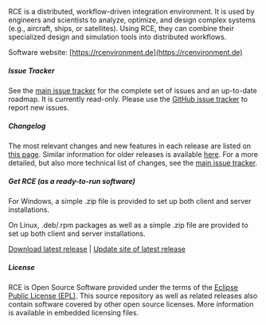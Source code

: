 RCE is a distributed, workflow-driven integration environment.
It is used by engineers and scientists to analyze, optimize, and design complex systems (e.g., aircraft, ships, or satellites).
Using RCE, they can combine their specialized design and simulation tools into distributed workflows.

Software website: [https://rcenvironment.de](https://rcenvironment.de)

##### Issue Tracker

See the [main issue tracker](https://mantis.sc.dlr.de/roadmap_page.php) for the complete set of issues and an up-to-date roadmap.
It is currently read-only.
Please use the [GitHub issue tracker](https://github.com/rcenvironment/rce/issues) to report new issues.

##### Changelog

The most relevant changes and new features in each release are listed on [this page](https://github.com/rcenvironment/rce/releases).
Similar information for older releases is available [here](https://github.com/rcenvironment/rce/wiki/Changelog-Overview).
For a more detailed, but also more technical list of changes, see the [main issue tracker](https://mantis.sc.dlr.de/changelog_page.php).

##### Get RCE (as a ready-to-run software)

For Windows, a simple .zip file is provided to set up both client and server installations.

On Linux, .deb/.rpm packages as well as a simple .zip file are provided to set up both client and server installations.

[Download latest release](https://software.dlr.de/updates/rce/10.x/products/standard/releases/latest/) | [Update site of latest release](https://software.dlr.de/updates/rce/10.x/repositories/standard/releases/latest/)

##### License

RCE is Open Source Software provided under the terms of the [Eclipse Public License (EPL)](http://opensource.org/licenses/EPL-1.0).
This source repository as well as related releases also contain software covered by other open source licenses.
More information is available in embedded licensing files.
